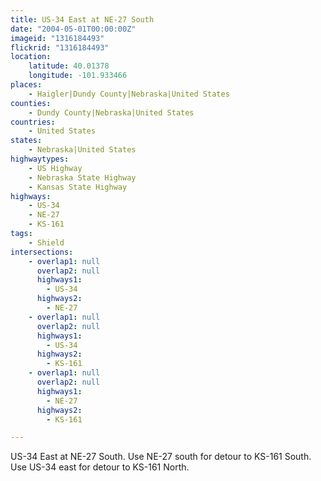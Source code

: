 ```yaml
---
title: US-34 East at NE-27 South
date: "2004-05-01T00:00:00Z"
imageid: "1316184493"
flickrid: "1316184493"
location:
    latitude: 40.01378
    longitude: -101.933466
places:
    - Haigler|Dundy County|Nebraska|United States
counties:
    - Dundy County|Nebraska|United States
countries:
    - United States
states:
    - Nebraska|United States
highwaytypes:
    - US Highway
    - Nebraska State Highway
    - Kansas State Highway
highways:
    - US-34
    - NE-27
    - KS-161
tags:
    - Shield
intersections:
    - overlap1: null
      overlap2: null
      highways1:
        - US-34
      highways2:
        - NE-27
    - overlap1: null
      overlap2: null
      highways1:
        - US-34
      highways2:
        - KS-161
    - overlap1: null
      overlap2: null
      highways1:
        - NE-27
      highways2:
        - KS-161

---
```

US-34 East at NE-27 South.  Use NE-27 south for detour to KS-161 South.  Use US-34 east for detour to KS-161 North.